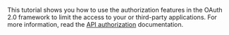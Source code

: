This tutorial shows you how to use the authorization features in the OAuth 2.0 framework to limit the access to your or third-party applications. 
For more information, read the [API authorization](/api-auth) documentation.
